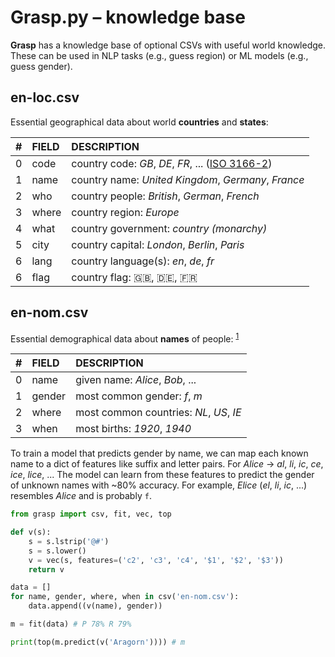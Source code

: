 # Grasp.py – knowledge base

**Grasp** has a knowledge base of optional CSVs with useful world knowledge. These can be used in NLP tasks (e.g., guess region) or ML models (e.g., guess gender).

## en-loc.csv

Essential geographical data about world **countries** and **states**:

|  #  | FIELD   | DESCRIPTION                                         |
| :-: | :------ | :-------------------------------------------------- |
| 0   | code    | country code: _GB_, _DE_, _FR_, ... ([ISO 3166-2](https://en.wikipedia.org/wiki/ISO_3166-2)) |
| 1   | name    | country name: _United Kingdom_, _Germany_, _France_ |
| 2   | who     | country people: _British_, _German_, _French_       |
| 3   | where   | country region: _Europe_                            |
| 4   | what    | country government: _country (monarchy)_            |
| 5   | city    | country capital: _London_, _Berlin_, _Paris_        |
| 6   | lang    | country language(s): _en_, _de_, _fr_               |
| 6   | flag    | country flag: 🇬🇧, 🇩🇪, 🇫🇷                           |

## en-nom.csv

Essential demographical data about **names** of people: <sup>[1](https://www.heise.de/ct/ftp/07/17/182/)</sup>

|  #  | FIELD   | DESCRIPTION                                         |
| :-: | :------ | :-------------------------------------------------- |
| 0   | name    | given name: _Alice_, _Bob_, ...                     |
| 1   | gender  | most common gender: _f_, _m_                        |
| 2   | where   | most common countries: _NL_, _US_, _IE_             |
| 3   | when    | most births: _1920_, _1940_                         |

To train a model that predicts gender by name, we can map each known name to a dict of features like suffix and letter pairs. For _Alice_ &rarr; _al_, _li_, _ic_, _ce_, _ice_, _lice_, ... The model can learn from these features to predict the gender of unknown names with ~80% accuracy. For example, _Elice_ (_el_, _li_, _ic_, ...) resembles _Alice_ and is probably `f`.

```py
from grasp import csv, fit, vec, top
```
```py
def v(s):
    s = s.lstrip('@#')
    s = s.lower()
    v = vec(s, features=('c2', 'c3', 'c4', '$1', '$2', '$3'))
    return v
```
```py
data = []
for name, gender, where, when in csv('en-nom.csv'):
    data.append((v(name), gender))

m = fit(data) # P 78% R 79%
```
```py
print(top(m.predict(v('Aragorn')))) # m
```